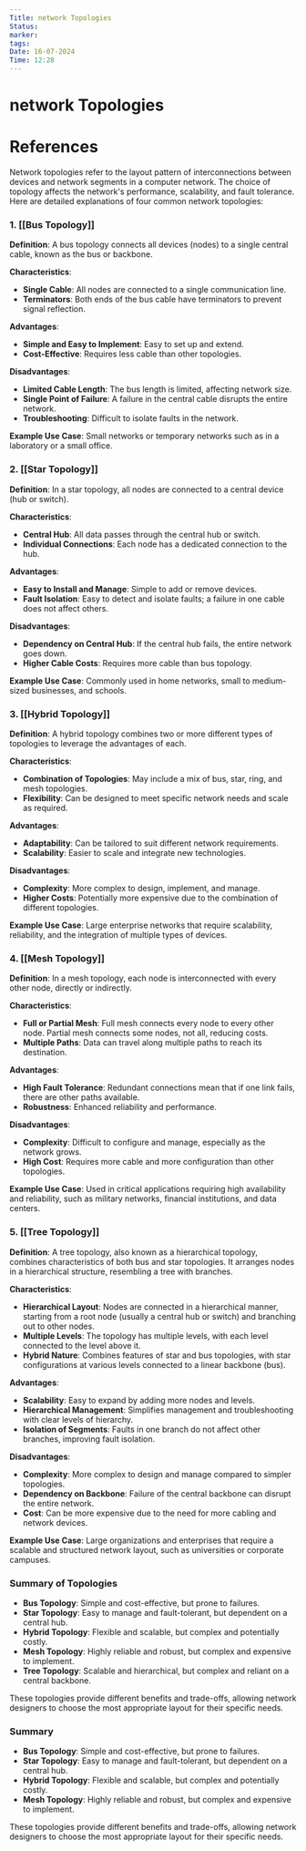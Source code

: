 ```yaml
---
Title: network Topologies
Status: 
marker: 
tags: 
Date: 16-07-2024
Time: 12:28
---
```

# network Topologies
# References
Network topologies refer to the layout pattern of interconnections between devices and network segments in a computer network. The choice of topology affects the network's performance, scalability, and fault tolerance. Here are detailed explanations of four common network topologies:

### 1. [[Bus Topology]]

**Definition**: A bus topology connects all devices (nodes) to a single central cable, known as the bus or backbone.

**Characteristics**:
- **Single Cable**: All nodes are connected to a single communication line.
- **Terminators**: Both ends of the bus cable have terminators to prevent signal reflection.

**Advantages**:
- **Simple and Easy to Implement**: Easy to set up and extend.
- **Cost-Effective**: Requires less cable than other topologies.

**Disadvantages**:
- **Limited Cable Length**: The bus length is limited, affecting network size.
- **Single Point of Failure**: A failure in the central cable disrupts the entire network.
- **Troubleshooting**: Difficult to isolate faults in the network.

**Example Use Case**: Small networks or temporary networks such as in a laboratory or a small office.

### 2. [[Star Topology]]

**Definition**: In a star topology, all nodes are connected to a central device (hub or switch).

**Characteristics**:
- **Central Hub**: All data passes through the central hub or switch.
- **Individual Connections**: Each node has a dedicated connection to the hub.

**Advantages**:
- **Easy to Install and Manage**: Simple to add or remove devices.
- **Fault Isolation**: Easy to detect and isolate faults; a failure in one cable does not affect others.

**Disadvantages**:
- **Dependency on Central Hub**: If the central hub fails, the entire network goes down.
- **Higher Cable Costs**: Requires more cable than bus topology.

**Example Use Case**: Commonly used in home networks, small to medium-sized businesses, and schools.

### 3. [[Hybrid Topology]]

**Definition**: A hybrid topology combines two or more different types of topologies to leverage the advantages of each.

**Characteristics**:
- **Combination of Topologies**: May include a mix of bus, star, ring, and mesh topologies.
- **Flexibility**: Can be designed to meet specific network needs and scale as required.

**Advantages**:
- **Adaptability**: Can be tailored to suit different network requirements.
- **Scalability**: Easier to scale and integrate new technologies.

**Disadvantages**:
- **Complexity**: More complex to design, implement, and manage.
- **Higher Costs**: Potentially more expensive due to the combination of different topologies.

**Example Use Case**: Large enterprise networks that require scalability, reliability, and the integration of multiple types of devices.

### 4. [[Mesh Topology]]

**Definition**: In a mesh topology, each node is interconnected with every other node, directly or indirectly.

**Characteristics**:
- **Full or Partial Mesh**: Full mesh connects every node to every other node. Partial mesh connects some nodes, not all, reducing costs.
- **Multiple Paths**: Data can travel along multiple paths to reach its destination.

**Advantages**:
- **High Fault Tolerance**: Redundant connections mean that if one link fails, there are other paths available.
- **Robustness**: Enhanced reliability and performance.

**Disadvantages**:
- **Complexity**: Difficult to configure and manage, especially as the network grows.
- **High Cost**: Requires more cable and more configuration than other topologies.

**Example Use Case**: Used in critical applications requiring high availability and reliability, such as military networks, financial institutions, and data centers.
### 5. [[Tree Topology]]

**Definition**: A tree topology, also known as a hierarchical topology, combines characteristics of both bus and star topologies. It arranges nodes in a hierarchical structure, resembling a tree with branches.

**Characteristics**:
- **Hierarchical Layout**: Nodes are connected in a hierarchical manner, starting from a root node (usually a central hub or switch) and branching out to other nodes.
- **Multiple Levels**: The topology has multiple levels, with each level connected to the level above it.
- **Hybrid Nature**: Combines features of star and bus topologies, with star configurations at various levels connected to a linear backbone (bus).

**Advantages**:
- **Scalability**: Easy to expand by adding more nodes and levels.
- **Hierarchical Management**: Simplifies management and troubleshooting with clear levels of hierarchy.
- **Isolation of Segments**: Faults in one branch do not affect other branches, improving fault isolation.

**Disadvantages**:
- **Complexity**: More complex to design and manage compared to simpler topologies.
- **Dependency on Backbone**: Failure of the central backbone can disrupt the entire network.
- **Cost**: Can be more expensive due to the need for more cabling and network devices.

**Example Use Case**: Large organizations and enterprises that require a scalable and structured network layout, such as universities or corporate campuses.

### Summary of Topologies

- **Bus Topology**: Simple and cost-effective, but prone to failures.
- **Star Topology**: Easy to manage and fault-tolerant, but dependent on a central hub.
- **Hybrid Topology**: Flexible and scalable, but complex and potentially costly.
- **Mesh Topology**: Highly reliable and robust, but complex and expensive to implement.
- **Tree Topology**: Scalable and hierarchical, but complex and reliant on a central backbone.

These topologies provide different benefits and trade-offs, allowing network designers to choose the most appropriate layout for their specific needs.

### Summary
- **Bus Topology**: Simple and cost-effective, but prone to failures.
- **Star Topology**: Easy to manage and fault-tolerant, but dependent on a central hub.
- **Hybrid Topology**: Flexible and scalable, but complex and potentially costly.
- **Mesh Topology**: Highly reliable and robust, but complex and expensive to implement. 

These topologies provide different benefits and trade-offs, allowing network designers to choose the most appropriate layout for their specific needs.